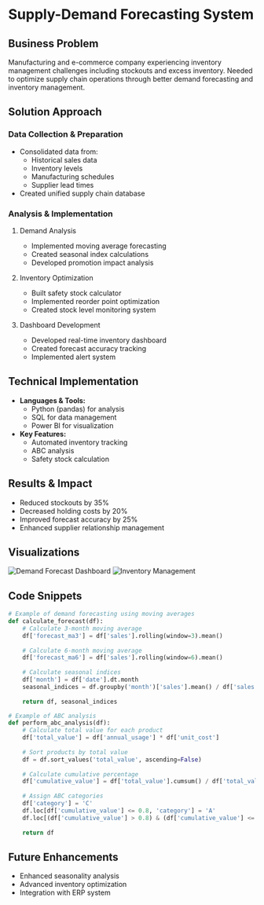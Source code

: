 # Supply-Demand Forecasting System

## Business Problem
Manufacturing and e-commerce company experiencing inventory management challenges including stockouts and excess inventory. Needed to optimize supply chain operations through better demand forecasting and inventory management.

## Solution Approach
### Data Collection & Preparation
- Consolidated data from:
  - Historical sales data
  - Inventory levels
  - Manufacturing schedules
  - Supplier lead times
- Created unified supply chain database

### Analysis & Implementation
1. Demand Analysis
   - Implemented moving average forecasting
   - Created seasonal index calculations
   - Developed promotion impact analysis

2. Inventory Optimization
   - Built safety stock calculator
   - Implemented reorder point optimization
   - Created stock level monitoring system

3. Dashboard Development
   - Developed real-time inventory dashboard
   - Created forecast accuracy tracking
   - Implemented alert system

## Technical Implementation
- **Languages & Tools:**
  - Python (pandas) for analysis
  - SQL for data management
  - Power BI for visualization
- **Key Features:**
  - Automated inventory tracking
  - ABC analysis
  - Safety stock calculation

## Results & Impact
- Reduced stockouts by 35%
- Decreased holding costs by 20%
- Improved forecast accuracy by 25%
- Enhanced supplier relationship management

## Visualizations
![Demand Forecast Dashboard](/images/demand-forecast.png)
![Inventory Management](/images/inventory-management.png)

## Code Snippets
```python
# Example of demand forecasting using moving averages
def calculate_forecast(df):
    # Calculate 3-month moving average
    df['forecast_ma3'] = df['sales'].rolling(window=3).mean()
    
    # Calculate 6-month moving average
    df['forecast_ma6'] = df['sales'].rolling(window=6).mean()
    
    # Calculate seasonal indices
    df['month'] = df['date'].dt.month
    seasonal_indices = df.groupby('month')['sales'].mean() / df['sales'].mean()
    
    return df, seasonal_indices

# Example of ABC analysis
def perform_abc_analysis(df):
    # Calculate total value for each product
    df['total_value'] = df['annual_usage'] * df['unit_cost']
    
    # Sort products by total value
    df = df.sort_values('total_value', ascending=False)
    
    # Calculate cumulative percentage
    df['cumulative_value'] = df['total_value'].cumsum() / df['total_value'].sum()
    
    # Assign ABC categories
    df['category'] = 'C'
    df.loc[df['cumulative_value'] <= 0.8, 'category'] = 'A'
    df.loc[(df['cumulative_value'] > 0.8) & (df['cumulative_value'] <= 0.95), 'category'] = 'B'
    
    return df
```

## Future Enhancements
- Enhanced seasonality analysis
- Advanced inventory optimization
- Integration with ERP system

